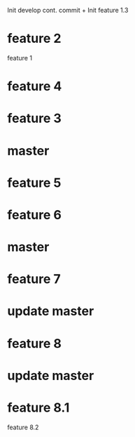 Init develop cont. commit + Init feature 1.3

feature 2
=======
feature 1


feature 4
=======
feature 3
=======
master
=======
feature 5
=======
feature 6
======
master
=======
feature 7
======
update master
=======
feature 8
======
update master
=======
feature 8.1
======
feature 8.2
